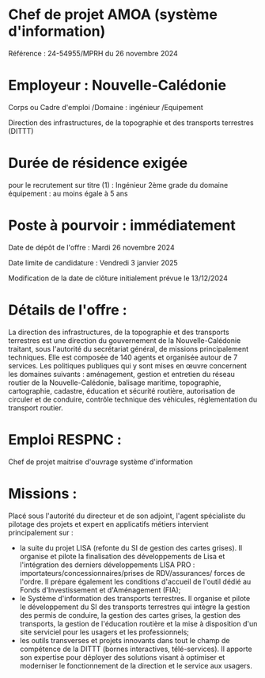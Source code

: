 # Chef de projet AMOA (système d'information)

Référence : 24-54955/MPRH du 26 novembre 2024

# Employeur : Nouvelle-Calédonie

Corps ou Cadre d'emploi /Domaine : ingénieur /Equipement

Direction des infrastructures, de la topographie et des transports terrestres (DITTT)

# Durée de résidence exigée

pour le recrutement sur titre (1) : Ingénieur 2ème grade du domaine équipement : au moins égale à 5 ans

# Poste à pourvoir : immédiatement

Date de dépôt de l'offre : Mardi 26 novembre 2024

Date limite de candidature : Vendredi 3 janvier 2025

Modification de la date de clôture initialement prévue le 13/12/2024

# Détails de l'offre :

La direction des infrastructures, de la topographie et des transports terrestres est une direction du gouvernement de la Nouvelle-Calédonie traitant, sous l'autorité du secrétariat général, de missions principalement techniques. Elle est composée de 140 agents et organisée autour de 7 services. Les politiques publiques qui y sont mises en œuvre concernent les domaines suivants : aménagement, gestion et entretien du réseau routier de la Nouvelle-Calédonie, balisage maritime, topographie, cartographie, cadastre, éducation et sécurité routière, autorisation de circuler et de conduire, contrôle technique des véhicules, réglementation du transport routier.

# Emploi RESPNC :

Chef de projet maitrise d'ouvrage système d'information

# Missions :

Placé sous l'autorité du directeur et de son adjoint, l'agent spécialiste du pilotage des projets et expert en applicatifs métiers intervient principalement sur :

- la suite du projet LISA (refonte du SI de gestion des cartes grises). Il organise et pilote la finalisation des développements de Lisa et l'intégration des derniers développements LISA PRO : importateurs/concessionnaires/prises de RDV/assurances/ forces de l'ordre. Il prépare également les conditions d'accueil de l'outil dédié au Fonds d'Investissement et d'Aménagement (FIA);
- le Système d'information des transports terrestres. Il organise et pilote le développement du SI des transports terrestres qui intègre la gestion des permis de conduire, la gestion des cartes grises, la gestion des transports, la gestion de l'éducation routière et la mise à disposition d'un site serviciel pour les usagers et les professionnels;
- les outils transverses et projets innovants dans tout le champ de compétence de la DITTT (bornes interactives, télé-services). Il apporte son expertise pour déployer des solutions visant à optimiser et moderniser le fonctionnement de la direction et le service aux usagers.